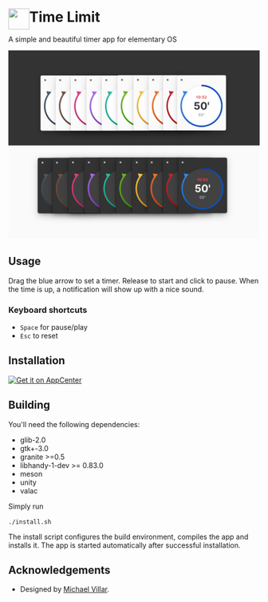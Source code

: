 # <img src="data/icons/128/com.github.marbetschar.time-limit.svg?raw=true" width="42" height="42" align="left" /> Time Limit

A simple and beautiful timer app for elementary OS

<img src="data/screenshots/Dark-Light-Accent-Variants-Background.png?raw=true" />

## Usage

Drag the blue arrow to set a timer. Release to start and click to pause.
When the time is up, a notification will show up with a nice sound.

### Keyboard shortcuts

- `Space` for pause/play
- `Esc` to reset

## Installation

[![Get it on AppCenter](https://appcenter.elementary.io/badge.svg)](https://appcenter.elementary.io/com.github.marbetschar.time-limit)

## Building

You'll need the following dependencies:
* glib-2.0
* gtk+-3.0
* granite >=0.5
* libhandy-1-dev >= 0.83.0
* meson
* unity
* valac

Simply run

```
./install.sh
```

The install script configures the build environment, compiles the app and installs it.
The app is started automatically after successful installation.

## Acknowledgements

- Designed by [Michael Villar](https://github.com/michaelvillar/timer-app).
